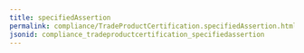 ```yaml
---
title: specifiedAssertion
permalink: compliance/TradeProductCertification.specifiedAssertion.html
jsonid: compliance_tradeproductcertification_specifiedassertion
---
```

